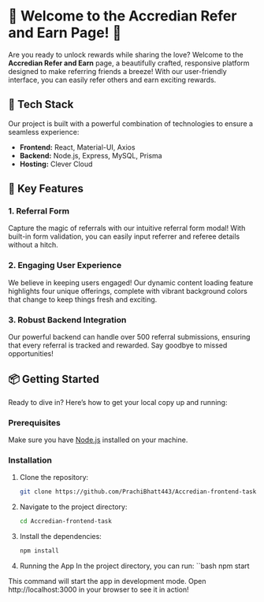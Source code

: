# 🎉 Welcome to the Accredian Refer and Earn Page! 🎉

Are you ready to unlock rewards while sharing the love? Welcome to the **Accredian Refer and Earn** page, a beautifully crafted, responsive platform designed to make referring friends a breeze! With our user-friendly interface, you can easily refer others and earn exciting rewards. 

## 🚀 Tech Stack

Our project is built with a powerful combination of technologies to ensure a seamless experience:

- **Frontend:** React, Material-UI, Axios
- **Backend:** Node.js, Express, MySQL, Prisma
- **Hosting:** Clever Cloud

## 🌟 Key Features

### 1. **Referral Form**
Capture the magic of referrals with our intuitive referral form modal! With built-in form validation, you can easily input referrer and referee details without a hitch.

### 2. **Engaging User Experience**
We believe in keeping users engaged! Our dynamic content loading feature highlights four unique offerings, complete with vibrant background colors that change to keep things fresh and exciting.

### 3. **Robust Backend Integration**
Our powerful backend can handle over 500 referral submissions, ensuring that every referral is tracked and rewarded. Say goodbye to missed opportunities!

## 📦 Getting Started

Ready to dive in? Here’s how to get your local copy up and running:

### Prerequisites

Make sure you have [Node.js](https://nodejs.org/) installed on your machine.

### Installation

1. Clone the repository:
   ```bash
   git clone https://github.com/PrachiBhatt443/Accredian-frontend-task.git# Getting Started with Create React App
2. Navigate to the project directory:
   ```bash
   cd Accredian-frontend-task
3. Install the dependencies:
   ```bash
   npm install
4. Running the App
In the project directory, you can run:
``bash
npm start

This command will start the app in development mode. Open http://localhost:3000 in your browser to see it in action!

<meta name="description" content="Join the Accredian Refer and Earn program! Refer friends and earn rewards seamlessly with our user-friendly platform.">
<meta name="keywords" content="Accredian, Refer and Earn, rewards, referral program, React, Material-UI">
<meta name="author" content="Prachi Bhatt">
